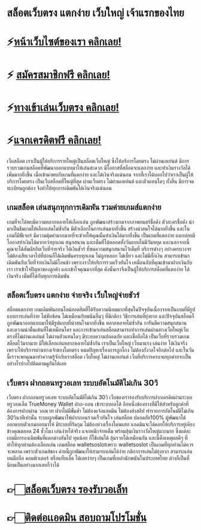 # สล็อตเว็บตรง แตกง่าย เว็บใหญ่ เจ้าแรกของไทย

# ⚡[หน้าเว็บไซต์ของเรา คลิกเลย!](https://pgslotmachine.com/)
# ⚡ [สมัครสมาชิกฟรี คลิกเลย!](https://pgslotmachine.jwallet.link/register)
# ⚡[ทางเข้าเล่นเว็บตรง คลิกเลย!](https://pgslotmachine.jwallet.link/login)
# ⚡[แจกเครดิตฟรี คลิกเลย!](https://pgslotmachine.jwallet.link/contact)

เว็บสล็อต เราเป็นผู้ให้บริการรายใหญ่เป็นสล็อตเว็บใหญ่ ซึ่งให้บริการโดยตรง ไม่ผ่านเอเย่นต์ มีการรวบรวมเกมสล็อตที่พัฒนาออกแบบมาให้เล่นสะดวก มีโอกาสที่สล็อตจะแตกง่าย และทำเงินรางวัลได้เพิ่มมากยิ่งขึ้น เมื่อเข้ามาพบกับเกมที่แตกง่าย และได้เงินจริงแน่นอน จากที่เราได้บอกไปว่าเราเป็นผู้ให้บริการโดยตรง เป็นเว็บสล็อตที่ใหญ่ที่สุด ผ่านเว็บตรง ไม่ผ่านเอเย่นต์ และตัวแทนใดๆ ทั้งสิ้น มีการจดทะเบียนถูกต้อง จึงทำให้ทุกการเดิมพันได้เงินจริงแน่นอน

## เกมสล็อต เล่นสนุกทุกการเดิมพัน รวมค่ายเกมส์แตกง่าย
เกมที่จะได้พบมีความหลากหลายให้เลือกเล่น ถูกพัฒนาสร้างเกมจากภาพยนตร์ชื่อดัง ตัวละครชื่อดัง นำมาเป็นธีมเกมให้เลือกเล่นไม่ซ้ำกัน มีตัวเลือกในการเล่นมากยิ่งขึ้น สร้างน่าสนใจได้มากยิ่งขึ้น และในเกมก็มีฟีเจอร์ มีความคุ้มค่ามากมายที่จะช่วยให้คุณนั้นทำเงินได้มากยิ่งขึ้น เป็นเกมที่แตกง่าย แตกบ่อยมีโอกาสทำเงินได้มากกว่าทุกเกม สนุกสนาน และเต็มที่ได้ตลอดทั้งวันแบบไม่มีวันหยุด
และนอกจากนี้คุณจะได้สัมผัสกับเว็บที่จ่ายจริง ได้เงินชัวร์ ที่ขนความสนุกสนานไว้เต็มที่ บริการต่างๆ อย่างครบวงจร ไม่ต้องเสียเวลาไปที่บ่อนก็ได้เดิมพันครบทุกเกม ไม่ถูกหลอก ไม่เบี้ยว และไม่มีกั๊กเงิน สามารถเข้ามาเดิมพันกับเว็บที่จ่ายเงินไม่มีโอนช้า เพราะเราให้บริการรวดเร็วทันใจ เหมือนกับที่คุณเข้ามาฝากเงินกับเรา เราเข้าใจปัญหาของลูกค้า และเข้าใจคุณมากที่สุด ดังนั้นเราจึงเป็นผู้ให้บริการสล็อตที่แตกง่าย ได้เงินจริง เต็มที่ได้กับทุกการเดิมพัน


## สล็อตเว็บตรง แตกง่าย จ่ายจริง เว็บใหญ่จ่ายชัวร์
สล็อตแตกง่าย เกมเดิมพันออนไลน์ยอดฮิตที่ได้รับความนิยมมากที่สุดในปัจจุบันเนื่องจากเป็นเกมที่มีรูปแบบการเล่นที่ง่าย ไม่ซับซ้อน ไม่เหมือนกับพนันอื่นๆ ที่มีกติกา วิธีการเล่นที่ยุ่งยาก และปัจจุบันสล็อตก็ถูกพัฒนาออกแบบมาให้มีรูปแบบที่น่าสนใจมากยิ่งขึ้น หลากหลายไม่ซ้ำกัน การันตีความสนุกสนาน และความน่าตื่นเต้นที่ไม่เหมือนใคร
และการเข้ามาเล่นสล็อตสามารถทำการเล่นผ่านทางเว็บใหญ่เว็บตรงที่ไม่ผ่านเอเย่นต์ ไม่ผ่านตัวแทนใดๆ มีระบบความปลอดภัย และเชื่อถือได้ เป็นเว็บที่รวบรวมเกมสล็อตไว้มากมาย มีให้เลือกเล่นหลากหลายไม่ซ้ำกัน เราเป็นเว็บใหญ่ เว็บมาแรง เล่นง่าย ได้เงินจริง เพราะให้บริการผ่านทางเจ้าของโดยตรง หมดปัญหาเรื่องการถูกโกง ไม่ต้องกังวลใจอีกต่อไป และในวันนี้เราจะพาคุณมาทำความรู้จักกับเราสล็อต เว็บใหญ่ ไม่ผ่านเอเย่นต์ เว็บที่บริการครบจบทุกค่ายจะเป็นอย่างไรบ้างไปติดตามดูกันได้เลย

## เว็บตรง ฝากถอนทรูวอเลท ระบบอัตโนมัติไม่เกิน 30วิ
เว็บตรง ฝากถอนทรูวอเลท ระบบอัตโนมัติไม่เกิน 30วิ เว็บของเรารองรับบริการฝากเครดิตผ่านระบบ ทรูวอลเล็ต TrueMoney Wallet ฝาก-ถอน เข้าระบบออโต้ อีกหนึ่งช่องทางที่มีให้สำหรับลูกค้าที่ต้องการฝากผ่าน วอลเวท ฝากไม่มีขั้นต่ำ ไม่ต้องแจ้งแอดมิน ไม่ต้องส่งสลิป ทำรายการอัตโนมัติไม่เกิน 30วินาทีเท่านั้น ระบบถูกพัฒนาให้ฝากถอนรวดเร็วทันใจ
เล่นสล็อต ปลอดภัย100% ผู้พัฒนาได้ออกแบบตัวเกมออกมาให้ มีระบบที่รัดกุม ไม่ต้องห่วงเรื่องโดนแฮก แอดมินจะได้คอยให้บริการอยู่เคียงข้างคุณตลอด 24 ชั่วโมง เล่นง่ายได้จริง แจกหนักจ่ายเต็ม พร้อมลุ้นเงินรางวัลใหญ่มากมาย ซึ่งแต่ละเกมมีการลงเดิมพันที่แตกต่างกันไป ทุนน้อย ก็ใช้เล่นได้ ลุ้นรวยได้เหมือนกัน และนี้คือเหตุผลดีๆ ที่ทำให้ทุกท่านต้องเลือกเล่น เกมสล็อต walletsoslotเพราะ walletsoslot เป็นเกมที่ทุกท่านไม่ควรจะพลาด เพราะตัวเกมส์ของ ค่ายนี้ถูกพัฒนาให้สามารถเล่นได้ง่าย กติกาการเล่นไม่ยุ่งยาก สามารถเล่นบนมือถือ คอมพิวเตอร์ หรือแท็บเล็ต ได้เลยง่ายๆ เป็นเกมที่เหล่านักพนันในประเทศไทย ต่างก็เป็นที่นิยมเป็นอย่างมากเลยก็ว่าได้

# 👉🏻[สล็อตเว็บตรง รองรับวอเล็ท](https://pgslotmachine.com/)
# 👉🏻[ติดต่อเเอดมิน สอบถามโปรโมชั่น](https://pgslotmachine.jwallet.link/contact)
